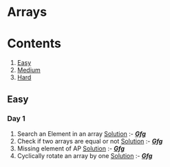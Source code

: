 # Arrays

# Contents 
1. [Easy](#easy)
2. [Medium](#medium)
3. [Hard](#hard)
## Easy

### Day 1

1. Search an Element in an array [Solution](./Easy/Search_an_Element_in_an_array.cpp) :- ***[Gfg](https://www.geeksforgeeks.org/problems/search-an-element-in-an-array-1587115621/1?page=1&difficulty%255B%255D=-1&category%255B%255D=Arrays&sortBy=submissions)***
2. Check if two arrays are equal or not [Solution](./Easy/Check_if_two_arrays_are_equal_or_not.cpp) :- ***[Gfg](https://www.geeksforgeeks.org/problems/check-if-two-arrays-are-equal-or-not3847/1?page=1&difficulty%255B%255D=-1&category%255B%255D=Arrays&sortBy=submissions)***
3. Missing element of AP [Solution](./Easy/Missing_element_of_AP.cpp) :- ***[Gfg](https://www.geeksforgeeks.org/problems/missing-element-of-ap2228/1?page=2&difficulty%255B%255D=0&status%255B%255D=solved&category%255B%255D=Arrays&sortBy=submissions)***
4. Cyclically rotate an array by one [Solution](./Easy/Cyclically_rotate_an_array_by_one.cpp) :- ***[Gfg](https://www.geeksforgeeks.org/problems/cyclically-rotate-an-array-by-one2614/1?page=1&difficulty%255B%255D=-1&category%255B%255D=Arrays&sortBy=submissions)***
